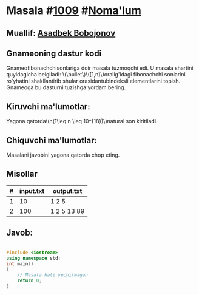 
<h1>Masala #<a href="https://robocontest.uz/tasks/1009">1009</a> #<a href="https://robocontest.uz/tasks?category=1">Noma'lum</a></h1>
<h2> Muallif: <a href="https://robocontest.uz/profile/asadbek_bobojonov06">Asadbek Bobojonov</a></h2>
<h2>Gnameoning dastur kodi</h2>
<p>Gnameofibonachchisonlariga doir masala tuzmoqchi edi. U masala shartini quyidagicha belgiladi:
\(\bullet\)\([1,n]\)oralig'idagi fibonachchi sonlarini ro'yhatini shakllantirib shular orasidantubindeksli elementlarini topish.
Gnameoga bu dasturni tuzishga yordam bering.</p>
<h2>Kiruvchi ma'lumotlar:</h2>
<p>Yagona qatorda\(n(1\leq n \leq 10^{18})\)natural son kiritiladi.</p>
<h2>Chiquvchi ma'lumotlar:</h2>
<p>Masalani javobini yagona qatorda chop eting.</p>
<h2>Misollar</h2>
<table>
    <thead>
        <tr>
            <th>#</th>
            <th>input.txt</th>
            <th>output.txt</th>
        </tr>
    </thead>
    <tbody>
            <tr>
                <td>1</td>
                <td>10</td>
                <td>1 2 5</td>
            </tr>
            <tr>
                <td>2</td>
                <td>100</td>
                <td>1 2 5 13 89</td>
            </tr>
    </tbody>
    </table>
    
<h2>Javob:</h2>

######
```cpp
#include <iostream>
using namespace std;
int main()
{
    // Masala hali yechilmagan
    return 0;
}
```
